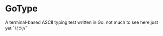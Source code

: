 # GoType
A terminal-based ASCII typing test written in Go. not much to see here just yet ¯\\_(ツ)_­/¯
